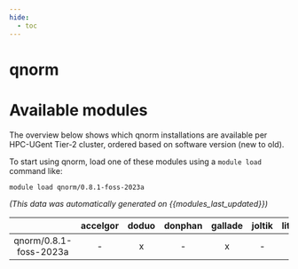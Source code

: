 ```yaml
---
hide:
  - toc
---
```


qnorm
=====

# Available modules


The overview below shows which qnorm installations are available per HPC-UGent Tier-2 cluster, ordered based on software version (new to old).

To start using qnorm, load one of these modules using a `module load` command like:

```shell
module load qnorm/0.8.1-foss-2023a
```

*(This data was automatically generated on {{modules_last_updated}})*  

| |accelgor|doduo|donphan|gallade|joltik|litleo|shinx|
| :---: | :---: | :---: | :---: | :---: | :---: | :---: | :---: |
|qnorm/0.8.1-foss-2023a|-|x|-|x|-|x|x|
